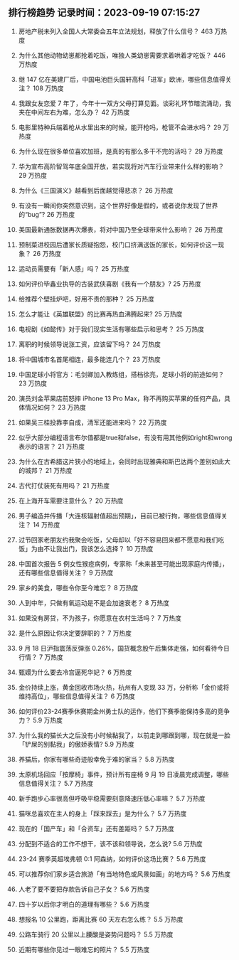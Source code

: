 
## 排行榜趋势 记录时间：2023-09-19 07:15:27
  
  1. 房地产税未列入全国人大常委会五年立法规划，释放了什么信号？ 463 万热度
    
  2. 为什么其他动物幼崽都抢着吃饭，唯独人类幼崽需要求着哄着才吃饭？ 446 万热度
    
  3. 继 147 亿在美建厂后，中国电池巨头国轩高科「进军」欧洲，哪些信息值得关注？ 108 万热度
    
  4. 我跟女友恋爱 7 年了，今年十一双方父母打算见面。谈彩礼环节暗流涌动，我夹在中间左右为难，怎么办？ 42 万热度
    
  5. 电影里特种兵端着枪从水里出来的时候，能开枪吗，枪管不会进水吗？ 29 万热度
    
  6. 为什么现在很多单位喜欢加班，是真的有那么多干不完的活吗？ 29 万热度
    
  7. 华为宣布高阶智驾年底全国开放，若实现将对汽车行业带来什么样的影响？ 29 万热度
    
  8. 为什么《三国演义》越看到后面越觉得悲凉？ 26 万热度
    
  9. 有没有一瞬间你突然意识到，这个世界好像是假的，或者说你发现了世界的“bug”? 26 万热度
    
  10. 美国最新通胀数据再次爆表，将对中国乃至全球带来什么影响？ 26 万热度
    
  11. 预制菜进校园后遭家长质疑抱怨，校门口挤满送饭的家长，如何评价这一现象？ 26 万热度
    
  12. 运动员需要有「新人感」吗？ 25 万热度
    
  13. 如何评价毕鑫业执导的古装武侠喜剧《我有一个朋友》? 25 万热度
    
  14. 给推荐个壁挂炉吧，好用不贵的那种？ 25 万热度
    
  15. 怎么才能让《英雄联盟》的比赛再热血沸腾起来? 25 万热度
    
  16. 电视剧《如懿传》对于我们现实生活有哪些启示和思考？ 25 万热度
    
  17. 离职的时候领导说涨工资，应该留下吗？ 24 万热度
    
  18. 将中国城市名首尾相连，最多能连几个？ 23 万热度
    
  19. 中国足球小将官方：毛剑卿加入教练组，搭档徐亮，足球小将的前途如何？ 23 万热度
    
  20. 演员刘金苹果店前怒摔 iPhone 13 Pro Max，称不再购买苹果的任何产品，具体情况如何？ 23 万热度
    
  21. 如果吴三桂投靠李自成，清军还能进来吗？ 22 万热度
    
  22. 似乎大部分编程语言布尔值都是true和false，有没有用其他例如right和wrong表示的语言？ 21 万热度
    
  23. 为什么在古希腊这片狭小的地域上，会同时出现雅典和斯巴达两个差别如此大的城邦？ 21 万热度
    
  24. 古代打仗装死有用吗？ 21 万热度
    
  25. 在上海开车需要注意什么？ 20 万热度
    
  26. 男子编造并传播「大连核辐射值超出预期」，目前已被行拘，哪些信息值得关注？ 14 万热度
    
  27. 过节回家老朋友约我聚会吃饭，父母却以「好不容易回来都不愿意和我们吃饭」为由不让我出门，我该怎么选择？ 10 万热度
    
  28. 中国首次报告 5 例女性猴痘病例，专家称「未来甚至可能出现家庭内传播」，还有哪些信息值得关注？ 9 万热度
    
  29. 家乡的美食，哪些令你至今难忘？ 8 万热度
    
  30. 人到中年，只做有氧运动是不是会加速衰老？ 8 万热度
    
  31. 如果没有房贷，不为孩子，你愿意在农村生活吗？ 7 万热度
    
  32. 是什么原因让你决定要辞职的？ 7 万热度
    
  33. 9 月 18 日沪指震荡反弹涨 0.26%，国货概念股午后集体走强，如何看待今日行情？ 7 万热度
    
  34. 甄嬛为什么要去冷宫逼死华妃？ 6 万热度
    
  35. 金价持续上涨，黄金回收市场火热，杭州有人变现 33 万，分析称「金价或将维持高位」，哪些信息值得关注？ 6 万热度
    
  36. 如何评价23-24赛季休赛期金州勇士队的运作，他们下赛季能保持多高的竞争力？ 5.9 万热度
    
  37. 为什么我的猫长大之后没有小时候黏我了，以前走到哪跟到哪，现在就是一脸「铲屎的别黏我」的傲娇表情? 5.9 万热度
    
  38. 养猫后，你家有哪些奇迹般幸免于难的家当？ 5.8 万热度
    
  39. 太原机场回应「按摩椅」事件，预计所有座椅 9 月 19 日凌晨完成调整，哪些信息值得关注？ 5.7 万热度
    
  40. 新手跑步心率很高但呼吸平稳需要刻意降速压低心率嘛？ 5.7 万热度
    
  41. 猫咪总喜欢在主人的身上「踩来踩去」是为什么？ 5.7 万热度
    
  42. 现在的「国产车」和「合资车」还有差距吗？ 5.7 万热度
    
  43. 分配到不适合的工作不想干，该不该和领导说，怎么说? 5.6 万热度
    
  44. 23-24 赛季英超埃弗顿 0:1 阿森纳，如何评价这场比赛？ 5.6 万热度
    
  45. 可以推荐你们家乡适合旅游「有当地特色或风景如画」的地方吗？ 5.6 万热度
    
  46. 人老了要不要把存款告诉自己子女？ 5.6 万热度
    
  47. 四十岁以后你才明白的道理有哪些？ 5.6 万热度
    
  48. 想报名 10 公里跑，距离比赛 60 天左右怎么练？ 5.5 万热度
    
  49. 公路车骑行 20 公里以上腰酸是姿势问题吗？ 5.5 万热度
    
  50. 近期有哪些你见过一眼难忘的照片？ 5.5 万热度
    